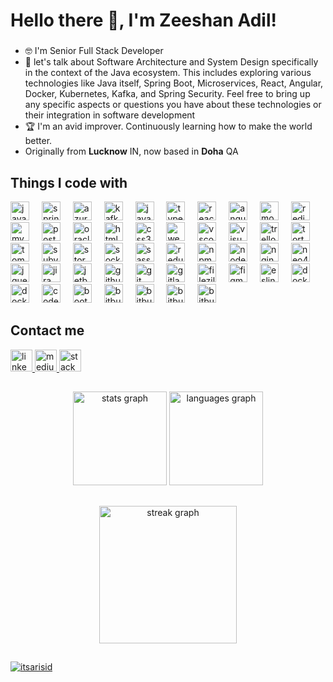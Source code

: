 # Hello there 👋, I'm Zeeshan Adil! 

###

- 🤓 I'm Senior Full Stack Developer
- 💬 let's talk about Software Architecture and System Design specifically in the context of the Java ecosystem. This includes exploring various technologies like Java itself, Spring Boot, Microservices, React, Angular, Docker, Kubernetes, Kafka, and Spring Security. Feel free to bring up any specific aspects or questions you have about these technologies or their integration in software development
- 🏆 I'm an avid improver. Continuously learning how to make the world better.
- Originally from **Lucknow** IN, now based in **Doha** QA

###

## Things I code with
<div align="left">
 <img src="https://cdn.jsdelivr.net/gh/devicons/devicon/icons/java/java-original.svg" height="30" alt="java logo"  />
 <img width="12" />
 <img src="https://cdn.jsdelivr.net/gh/devicons/devicon/icons/spring/spring-original.svg" height="30" alt="spring logo"  />
 <img width="12" />
 <img src="https://cdn.jsdelivr.net/gh/devicons/devicon/icons/azure/azure-original.svg" height="30" alt="azure logo"  />
 <img width="12" />
 <img src="https://cdn.jsdelivr.net/gh/devicons/devicon/icons/apachekafka/apachekafka-original-wordmark.svg" height="30" alt="kafka logo"  />
 <img width="12" />
 <img src="https://cdn.jsdelivr.net/gh/devicons/devicon/icons/javascript/javascript-original.svg" height="30" alt="javascript logo"  />
 <img width="12" />
 <img src="https://cdn.jsdelivr.net/gh/devicons/devicon/icons/typescript/typescript-original.svg" height="30" alt="typescript logo"  />
 <img width="12" />
 <img src="https://cdn.jsdelivr.net/gh/devicons/devicon/icons/react/react-original.svg" height="30" alt="react logo"  />
 <img width="12" />
 <img src="https://cdn.jsdelivr.net/gh/devicons/devicon/icons/angularjs/angularjs-original.svg" height="30" alt="angularjs logo"  />
 <img width="12" />
 <img src="https://cdn.jsdelivr.net/gh/devicons/devicon/icons/mongodb/mongodb-original.svg" height="30" alt="mongodb logo"  />
 <img width="12" />
 <img src="https://cdn.jsdelivr.net/gh/devicons/devicon/icons/redis/redis-original.svg" height="30" alt="redis logo"  />
 <img width="12" />
 <img src="https://cdn.jsdelivr.net/gh/devicons/devicon/icons/mysql/mysql-original.svg" height="30" alt="mysql logo"  />
 <img width="12" />
 <img src="https://cdn.jsdelivr.net/gh/devicons/devicon/icons/postgresql/postgresql-original.svg" height="30" alt="postgresql logo"  />
 <img width="12" />
 <img src="https://cdn.jsdelivr.net/gh/devicons/devicon/icons/oracle/oracle-original.svg" height="30" alt="oracle logo"  />
 <img width="12" />
 <img src="https://cdn.jsdelivr.net/gh/devicons/devicon/icons/html5/html5-original.svg" height="30" alt="html5 logo"  />
 <img width="12" />
 <img src="https://cdn.jsdelivr.net/gh/devicons/devicon/icons/css3/css3-original.svg" height="30" alt="css3 logo"  />
 <img width="12" />
 <img src="https://cdn.jsdelivr.net/gh/devicons/devicon/icons/webpack/webpack-original.svg" height="30" alt="webpack logo"  />
 <img width="12" />
 <img src="https://cdn.jsdelivr.net/gh/devicons/devicon/icons/vscode/vscode-original.svg" height="30" alt="vscode logo"  />
 <img width="12" />
 <img src="https://cdn.jsdelivr.net/gh/devicons/devicon/icons/visualstudio/visualstudio-plain.svg" height="30" alt="visualstudio logo"  />
 <img width="12" />
 <img src="https://cdn.jsdelivr.net/gh/devicons/devicon/icons/trello/trello-plain.svg" height="30" alt="trello logo"  />
 <img width="12" />
 <img src="https://cdn.jsdelivr.net/gh/devicons/devicon/icons/tortoisegit/tortoisegit-original.svg" height="30" alt="tortoisegit logo"  />
 <img width="12" />
 <img src="https://cdn.jsdelivr.net/gh/devicons/devicon/icons/tomcat/tomcat-original.svg" height="30" alt="tomcat logo"  />
 <img width="12" />
 <img src="https://cdn.jsdelivr.net/gh/devicons/devicon/icons/subversion/subversion-original.svg" height="30" alt="subversion logo"  />
 <img width="12" />
 <img src="https://cdn.jsdelivr.net/gh/devicons/devicon/icons/storybook/storybook-original.svg" height="30" alt="storybook logo"  />
 <img width="12" />
 <img src="https://cdn.jsdelivr.net/gh/devicons/devicon/icons/socketio/socketio-original.svg" height="30" alt="socketio logo"  />
 <img width="12" />
 <img src="https://cdn.jsdelivr.net/gh/devicons/devicon/icons/sass/sass-original.svg" height="30" alt="sass logo"  />
 <img width="12" />
 <img src="https://cdn.jsdelivr.net/gh/devicons/devicon/icons/redux/redux-original.svg" height="30" alt="redux logo"  />
 <img width="12" />
 <img src="https://cdn.jsdelivr.net/gh/devicons/devicon/icons/npm/npm-original-wordmark.svg" height="30" alt="npm logo"  />
 <img width="12" />
 <img src="https://cdn.jsdelivr.net/gh/devicons/devicon/icons/nodejs/nodejs-original.svg" height="30" alt="nodejs logo"  />
 <img width="12" />
 <img src="https://cdn.jsdelivr.net/gh/devicons/devicon/icons/nginx/nginx-original.svg" height="30" alt="nginx logo"  />
 <img width="12" />
 <img src="https://cdn.jsdelivr.net/gh/devicons/devicon/icons/neo4j/neo4j-original.svg" height="30" alt="neo4j logo"  />
 <img width="12" /> 
 <img src="https://cdn.jsdelivr.net/gh/devicons/devicon/icons/jquery/jquery-original.svg" height="30" alt="jquery logo"  />
 <img width="12" />
 <img src="https://cdn.jsdelivr.net/gh/devicons/devicon/icons/jira/jira-original.svg" height="30" alt="jira logo"  />
 <img width="12" />
 <img src="https://cdn.jsdelivr.net/gh/devicons/devicon/icons/jetbrains/jetbrains-original.svg" height="30" alt="jetbrains logo"  />
 <img width="12" />
 <img src="https://cdn.jsdelivr.net/gh/devicons/devicon/icons/github/github-original.svg" height="30" alt="github logo"  />
 <img width="12" />
 <img src="https://cdn.jsdelivr.net/gh/devicons/devicon/icons/git/git-original.svg" height="30" alt="git logo"  />
 <img width="12" />
 <img src="https://cdn.jsdelivr.net/gh/devicons/devicon/icons/gitlab/gitlab-original.svg" height="30" alt="gitlab logo"  />
 <img width="12" />
 <img src="https://cdn.jsdelivr.net/gh/devicons/devicon/icons/filezilla/filezilla-plain.svg" height="30" alt="filezilla logo"  />
 <img width="12" />
 <img src="https://cdn.jsdelivr.net/gh/devicons/devicon/icons/figma/figma-original.svg" height="30" alt="figma logo"  />
 <img width="12" />
 <img src="https://cdn.jsdelivr.net/gh/devicons/devicon/icons/eslint/eslint-original.svg" height="30" alt="eslint logo"  />
 <img width="12" />
 <img src="https://cdn.jsdelivr.net/gh/devicons/devicon/icons/docker/docker-original.svg" height="30" alt="docker logo"  />
 <img width="12" />
 <img src="https://cdn.jsdelivr.net/gh/devicons/devicon/icons/kubernetes/kubernetes-plain-wordmark.svg" height="30" alt="docker logo"  />
 <img width="12" />
 <img src="https://cdn.jsdelivr.net/gh/devicons/devicon/icons/codepen/codepen-plain.svg" height="30" alt="codepen logo"  />
 <img width="12" />
 <img src="https://cdn.jsdelivr.net/gh/devicons/devicon/icons/bootstrap/bootstrap-original.svg" height="30" alt="bootstrap logo"  />
 <img width="12" />
 <img src="https://cdn.jsdelivr.net/gh/devicons/devicon/icons/bitbucket/bitbucket-original.svg" height="30" alt="bitbucket logo"  />
 <img width="12" />
 <img src="https://cdn.jsdelivr.net/gh/devicons/devicon/icons/canva/canva-original.svg" height="30" alt="bitbucket logo"  />
 <img width="12" />
 <img src="https://cdn.jsdelivr.net/gh/devicons/devicon/icons/linux/linux-original.svg" height="30" alt="bitbucket logo"  />
 <img width="12" />
 <img src="https://cdn.jsdelivr.net/gh/devicons/devicon/icons/lua/lua-original-wordmark.svg" height="30" alt="bitbucket logo"  />
 <img width="12" />
</div>

###
## Contact me
<div align="left">
  <a href="https://www.linkedin.com/in/zeeshan-adil-a94b3867/" target="_blank">
    <img src="https://img.shields.io/static/v1?message=LinkedIn&logo=linkedin&label=&color=0077B5&logoColor=white&labelColor=&style=flat" height="35" alt="linkedin logo"  />
  </a>
  <a href="https://medium.com/@mhmdzeeshan" target="_blank">
    <img src="https://img.shields.io/static/v1?message=medium&logo=medium&label=&color=black&logoColor=white&labelColor=&style=flat" height="35" alt="medium logo"  />
  </a>
  <a href="https://facebook.com/groups/321306497491174/?ref=share_group_link" target="_blank">
    <img src="https://img.shields.io/static/v1?message=facebook&logo=facebook&label=&color=1877F2&logoColor=white&labelColor=&style=flat" height="35" alt="stackoverflow logo"  />
  </a>
</div>

##

###

<div align="center">
  <img src="https://github-readme-stats.vercel.app/api?username=zees007&hide_title=false&hide_rank=false&show_icons=true&include_all_commits=true&count_private=true&disable_animations=false&theme=dracula&locale=en&hide_border=false" height="150" alt="stats graph"  />
  <img src="https://github-readme-stats.vercel.app/api/top-langs?username=zees007&locale=en&hide_title=false&layout=compact&card_width=320&langs_count=5&theme=dracula&hide_border=false" height="150" alt="languages graph"  />
</div>

###

##

###

<div align="center">
  <img src="https://streak-stats.demolab.com?user=zees007&locale=en&mode=daily&theme=dark&hide_border=false&border_radius=5&order=3" height="220" alt="streak graph"  />
</div>

##

###

<div align="left">
  <a href="https://github.com/ryo-ma/github-profile-trophy"><img src="https://github-profile-trophy.vercel.app/?username=zees007" alt="itsarisid" /></a>
</div>

###
